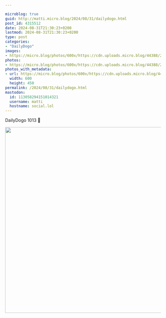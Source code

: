 ```yaml
---

microblog: true
guid: http://matti.micro.blog/2024/08/31/dailydogo.html
post_id: 4315512
date: 2024-08-31T21:30:23+0200
lastmod: 2024-08-31T21:30:23+0200
type: post
categories:
- "DailyDogo"
images:
- https://micro.blog/photos/600x/https://cdn.uploads.micro.blog/44388/2024/311af30eacfd4aa6b6249608f13c3c19.jpg
photos:
- https://micro.blog/photos/600x/https://cdn.uploads.micro.blog/44388/2024/311af30eacfd4aa6b6249608f13c3c19.jpg
photos_with_metadata:
- url: https://micro.blog/photos/600x/https://cdn.uploads.micro.blog/44388/2024/311af30eacfd4aa6b6249608f13c3c19.jpg
  width: 600
  height: 450
permalink: /2024/08/31/dailydogo.html
mastodon:
  id: 113058294151014321
  username: matti
  hostname: social.lol
---
```

DailyDogo 1013 🐶

<img src="https://micro.blog/photos/600x/https://blog.martin-haehnel.de/uploads/2024/311af30eacfd4aa6b6249608f13c3c19.jpg" width="600" alt="" />
